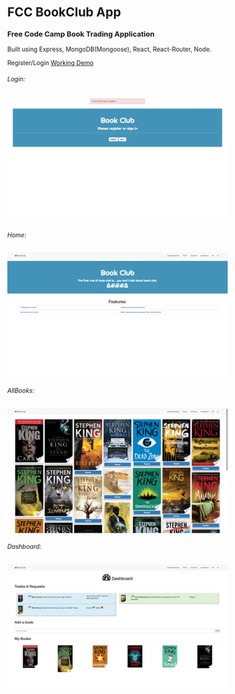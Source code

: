 # FCC BookClub App

### Free Code Camp Book Trading Application

Built using Express, MongoDB(Mongoose), React, React-Router, Node.

Register/Login
[Working Demo](https://fccbookclub-jeremylshepherd.herokuapp.com)
###### Login:
![ScreenShot](/BookClub_login.png)
###### Home:
![ScreenShot](/BookClub_home.png)
###### AllBooks:
![ScreenShot](/BookClub_allBooks.png)
###### Dashboard:
![ScreenShot](/BookClub_dashboard.png)